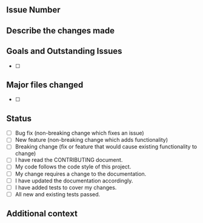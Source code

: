 ## Issue Number
<!--- Is this pull request related to any outstanding issues? If so, list the issue number. --->


## Describe the changes made
<!--- A clear and concise description of what the problem is and what you did to fix it. E.g. [...] was happening and I've changed [...] to fix it. -->


## Goals and Outstanding Issues
<!--- A clear and concise list of goals (to be) accomplished. --->
- [ ] 

## Major files changed
<!--- Manually list files or include a diff link in the form of: https://github.com/user/westpa/compare/<initial SHA>..<final SHA> --->
- [ ]

## Status
<!--- Delete bullet points that are not relevant. --->
- [ ] Bug fix (non-breaking change which fixes an issue)
- [ ] New feature (non-breaking change which adds functionality)
- [ ] Breaking change (fix or feature that would cause existing functionality to change)
- [ ] I have read the CONTRIBUTING document.
- [ ] My code follows the code style of this project.
- [ ] My change requires a change to the documentation.
- [ ] I have updated the documentation accordingly.
- [ ] I have added tests to cover my changes.
- [ ] All new and existing tests passed.

## Additional context
<!--- Add any other context or screenshots about the pull request here. --->


